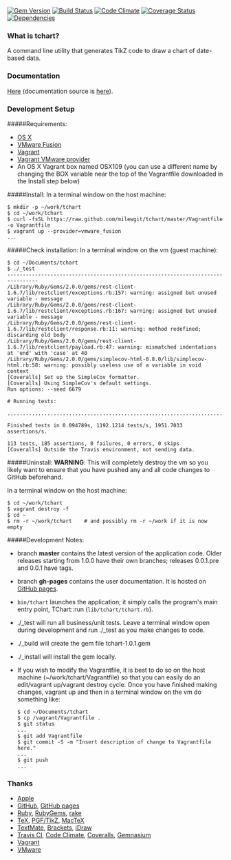 [![Gem Version](https://badge.fury.io/rb/tchart.png)](http://badge.fury.io/rb/tchart)
[![Build Status](https://travis-ci.org/milewgit/tchart.png?branch=master)](https://travis-ci.org/milewgit/tchart)
[![Code Climate](https://codeclimate.com/github/milewgit/tchart.png)](https://codeclimate.com/github/milewgit/tchart)
[![Coverage Status](https://coveralls.io/repos/milewgit/tchart/badge.png?branch=master)](https://coveralls.io/r/milewgit/tchart?branch=master)
[![Dependencies](https://gemnasium.com/milewgit/tchart.svg)](https://gemnasium.com/milewgit/tchart)


### What is tchart?
A command line utility that generates TikZ code to draw a chart of date-based data.


### Documentation
[Here](http://milewgit.github.io/tchart/) (documentation source is [here](https://github.com/milewgit/tchart/tree/gh-pages)).


### Development Setup

#####Requirements:
- [OS X](https://www.apple.com/osx/)
- [VMware Fusion](http://www.vmware.com/ca/en/products/fusion)
- [Vagrant](http://www.vagrantup.com)
- [Vagrant VMware provider](https://www.vagrantup.com/vmware)
- An OS X Vagrant box named OSX109 (you can use a different name by changing the BOX variable near the top of the Vagrantfile downloaded in the Install step below)

#####Install:
In a terminal window on the host machine:
```
$ mkdir -p ~/work/tchart
$ cd ~/work/tchart
$ curl -fsSL https://raw.github.com/milewgit/tchart/master/Vagrantfile -o Vagrantfile
$ vagrant up --provider=vmware_fusion
...
```

#####Check installation:
In a terminal window on the vm (guest machine):
```
$ cd ~/Documents/tchart
$ ./_test
--------------------------------------------------------------------------------
/Library/Ruby/Gems/2.0.0/gems/rest-client-1.6.7/lib/restclient/exceptions.rb:157: warning: assigned but unused variable - message
/Library/Ruby/Gems/2.0.0/gems/rest-client-1.6.7/lib/restclient/exceptions.rb:167: warning: assigned but unused variable - message
/Library/Ruby/Gems/2.0.0/gems/rest-client-1.6.7/lib/restclient/response.rb:11: warning: method redefined; discarding old body
/Library/Ruby/Gems/2.0.0/gems/rest-client-1.6.7/lib/restclient/payload.rb:47: warning: mismatched indentations at 'end' with 'case' at 40
/Library/Ruby/Gems/2.0.0/gems/simplecov-html-0.8.0/lib/simplecov-html.rb:58: warning: possibly useless use of a variable in void context
[Coveralls] Set up the SimpleCov formatter.
[Coveralls] Using SimpleCov's default settings.
Run options: --seed 6679

# Running tests:

.................................................................................................................

Finished tests in 0.094789s, 1192.1214 tests/s, 1951.7033 assertions/s.

113 tests, 185 assertions, 0 failures, 0 errors, 0 skips
[Coveralls] Outside the Travis environment, not sending data.
```

#####Uninstall:
**WARNING**: This will completely destroy the vm so you likely want to ensure that you have 
pushed any and all code changes to GitHub beforehand.

In a terminal window on the host machine:
```
$ cd ~/work/tchart
$ vagrant destroy -f
$ cd ~
$ rm -r ~/work/tchart    # and possibly rm -r ~/work if it is now empty
```


#####Development Notes:
- branch **master** contains the latest version of the application code.  Older releases starting from 1.0.0 have their own branches; releases 0.0.1.pre and 0.0.1 have tags.

- branch **gh-pages** contains the user documentation.  It is hosted on [GitHub pages](http://pages.github.com).

- `bin/tchart` launches the application; it simply calls the program's main entry point, TChart::run (`lib/tchart/tchart.rb`).

- ./_test will run all business/unit tests.  Leave a terminal window open during development and
run ./_test as you make changes to code.

- ./_build will create the gem file tchart-1.0.1.gem

- ./_install will install the gem locally.

- If you wish to modify the Vagrantfile, it is best to do so on the host machine (~/work/tchart/Vagrantfile) 
so that you can easily do an edit/vagrant up/vagrant destroy cycle.  Once you have finished making 
changes, vagrant up and then in a terminal window on the vm do something like:
    ```
    $ cd ~/Documents/tchart
    $ cp /vagrant/Vagrantfile .
    $ git status
    ...
    $ git add Vagrantfile
    $ git commit -S -m "Insert description of change to Vagrantfile here."
    ...
    $ git push
    ...
    ```


### Thanks
- [Apple](http://www.apple.com)
- [GitHub](https://github.com), [GitHub pages](http://pages.github.com)
- [Ruby](http://www.ruby-lang.org), [RubyGems](https://rubygems.org), [rake](http://rake.rubyforge.org)
- [TeX](http://www.tug.org), [PGF/TikZ](http://sourceforge.net/projects/pgf), [MacTeX](http://tug.org/mactex)
- [TextMate](http://macromates.com), [Brackets](http://brackets.io), [iDraw](http://www.indeeo.com/idraw)
- [Travis CI](https://travis-ci.org), [Code Climate](https://codeclimate.com), [Coveralls](https://coveralls.io), [Gemnasium](https://gemnasium.com/)
- [Vagrant](https://www.vagrantup.com)
- [VMware](http://www.vmware.com)
